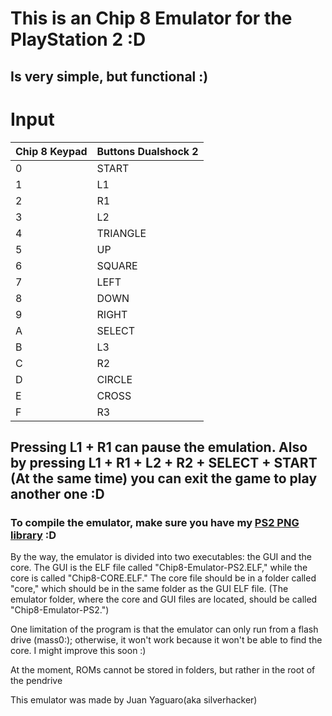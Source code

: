 # This is an Chip 8 Emulator for the PlayStation 2 :D

## Is very simple, but functional :)

# Input

| **Chip 8 Keypad** | **Buttons Dualshock 2**   |
|------------------|---------------------------|
| 0                | START                     |
| 1                | L1                        |
| 2                | R1                        |
| 3                | L2                        |
| 4                | TRIANGLE                  |
| 5                | UP                        |
| 6                | SQUARE                    |
| 7                | LEFT                      |
| 8                | DOWN                      |
| 9                | RIGHT                     |
| A                | SELECT                    |
| B                | L3                        |
| C                | R2                        |
| D                | CIRCLE                    |
| E                | CROSS                     |
| F                | R3                        |

## Pressing L1 + R1 can pause the emulation. Also by pressing L1 + R1 + L2 + R2 + SELECT + START (At the same time) you can exit the game to play another one :D

### To compile the emulator, make sure you have my [PS2 PNG library](https://github.com/Silver148/LIBPNGPS2) :D

By the way, the emulator is divided into two executables: the GUI and the core. The GUI is the ELF file called "Chip8-Emulator-PS2.ELF," while the core is called "Chip8-CORE.ELF." The core file should be in a folder called "core," which should be in the same folder as the GUI ELF file. (The emulator folder, where the core and GUI files are located, should be called "Chip8-Emulator-PS2.")

One limitation of the program is that the emulator can only run from a flash drive (mass0:); otherwise, it won't work because it won't be able to find the core. I might improve this soon :)

At the moment, ROMs cannot be stored in folders, but rather in the root of the pendrive

This emulator was made by Juan Yaguaro(aka silverhacker)

